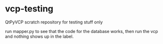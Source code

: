 # vcp-testing
QtPyVCP scratch repository for testing stuff only

run mapper.py to see that the code for the database works,
then run the vcp and nothing shows up in the label.
